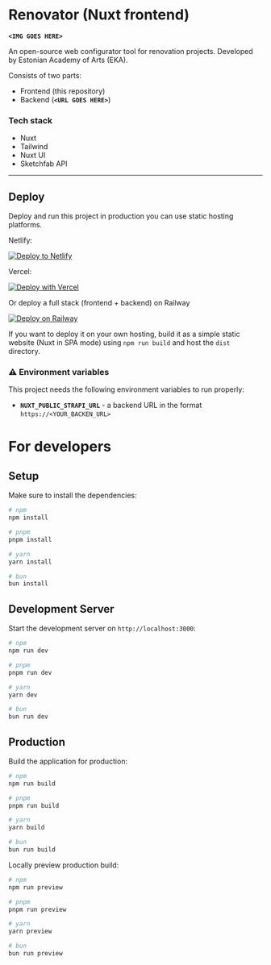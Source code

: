 # Renovator (Nuxt frontend)

**`<IMG GOES HERE>`**

An open-source web configurator tool for renovation projects.
Developed by Estonian Academy of Arts (EKA).

Consists of two parts:

- Frontend (this repository)
- Backend (**`<URL GOES HERE>`**)

### Tech stack

- Nuxt
- Tailwind
- Nuxt UI
- Sketchfab API

---

## Deploy

Deploy and run this project in production you can use static hosting platforms.

Netlify:

[![Deploy to Netlify](https://www.netlify.com/img/deploy/button.svg)](https://app.netlify.com/start/deploy?repository=https://github.com/netlify-templates/next-netlify-starter)

Vercel:

[![Deploy with Vercel](https://vercel.com/button)](https://vercel.com/new/clone?repository-url=https%3A%2F%2Fgithub.com%2Fvercel%2Fnext.js%2Ftree%2Fcanary%2Fexamples%2Fhello-world)

Or deploy a full stack (frontend + backend) on Railway

[![Deploy on Railway](https://railway.app/button.svg)](https://railway.app/new/template/ZweBXA)

If you want to deploy it on your own hosting, build it as a simple static website (Nuxt in SPA mode) using `npm run build` and host the `dist` directory.

### ⚠️ Environment variables

This project needs the following environment variables to run properly:

- **`NUXT_PUBLIC_STRAPI_URL`** - a backend URL in the format `https://<YOUR_BACKEN_URL>`

# For developers

## Setup

Make sure to install the dependencies:

```bash
# npm
npm install

# pnpm
pnpm install

# yarn
yarn install

# bun
bun install
```

## Development Server

Start the development server on `http://localhost:3000`:

```bash
# npm
npm run dev

# pnpm
pnpm run dev

# yarn
yarn dev

# bun
bun run dev
```

## Production

Build the application for production:

```bash
# npm
npm run build

# pnpm
pnpm run build

# yarn
yarn build

# bun
bun run build
```

Locally preview production build:

```bash
# npm
npm run preview

# pnpm
pnpm run preview

# yarn
yarn preview

# bun
bun run preview
```
